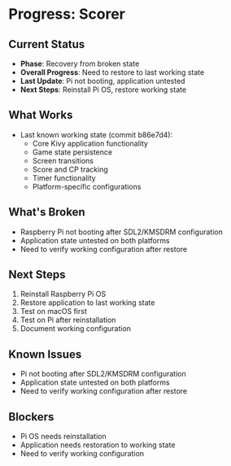 # Progress: Scorer

## Current Status

- **Phase**: Recovery from broken state
- **Overall Progress**: Need to restore to last working state
- **Last Update**: Pi not booting, application untested
- **Next Steps**: Reinstall Pi OS, restore working state

## What Works

- Last known working state (commit b86e7d4):
  - Core Kivy application functionality
  - Game state persistence
  - Screen transitions
  - Score and CP tracking
  - Timer functionality
  - Platform-specific configurations

## What's Broken

- Raspberry Pi not booting after SDL2/KMSDRM configuration
- Application state untested on both platforms
- Need to verify working configuration after restore

## Next Steps

1. Reinstall Raspberry Pi OS
2. Restore application to last working state
3. Test on macOS first
4. Test on Pi after reinstallation
5. Document working configuration

## Known Issues

- Pi not booting after SDL2/KMSDRM configuration
- Application state untested on both platforms
- Need to verify working configuration after restore

## Blockers

- Pi OS needs reinstallation
- Application needs restoration to working state
- Need to verify working configuration
